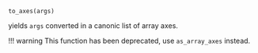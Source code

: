 ```
to_axes(args)
```

yields `args` converted in a canonic list of array axes.

!!! warning
    This function has been deprecated, use `as_array_axes` instead.

